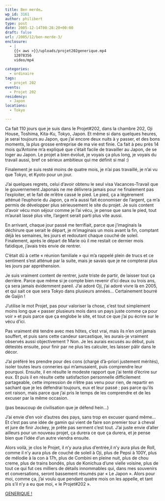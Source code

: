 ```yaml
---
title: Ben merde…
wp_id: 3161
author: philibert
type: post
date: 2005-12-14T00:28:20+00:00
draft: false
url: /2005/12/ben-merde-3/
enclosure:
  - |
    {{< aws >}}/uploads/projet202generique.mp4
    12078356
    video/mp4
    
categories:
  - ordinaire
tags:
  - projet 202
events:
  - Projet 202
residency:
  - Japon
locations:
  - Tokyo

---
```

Ca fait 110 jours que je suis dans le Projet#202, dans la chambre 202, Oji House, Toshima, Kita-Ku, Tokyo, Japon. Et même si dans quelques heures, je serai toujours au Japon, que j&rsquo;ai encore deux nuits à y passer, et des bons moments, la plus grosse entreprise de ma vie est finie. Ca fait à peu près 14 mois qu&rsquo;Antoine m&rsquo;a expliqué que c&rsquo;était facile de travailler au Japon, de se loger au Japon. Le projet a bien évolué, je voyais ça plus long, je voyais du travail aussi, bref ce sérieux ambitieux qui me définit si mal :)

Finalement je suis resté moins de quatre mois, je n&rsquo;ai pas travaillé, je n&rsquo;ai vu que Tokyo, et Kyoto pour un jour.
  
J&rsquo;ai quelques regrets, celui d&rsquo;avoir obtenu le seul visa Vacances-Travail que le gouvernement Japonais ne me délivrera jamais pour ne finalement pas l&rsquo;exploiter, et le fait de m&rsquo;être cassé le pied. Le pied, ça a légèrement atténué l&rsquo;euphorie du Japon, ça m&rsquo;a aussi fait économiser de l&rsquo;argent, ça m&rsquo;a permis de développer plus sérieusement le site du projet. Je suis content d&rsquo;avoir vécu mon séjour comme je l&rsquo;ai vécu, je pense que sans le pied, tout m&rsquo;aurait lassé plus vite, l&rsquo;argent serait parti plus vite aussi. 

En arrivant, chaque jour passé me terrifiait, parce que j&rsquo;imaginais la déchirure que serait le départ, je m&rsquo;imaginais un mois avant la fin, comptant déjà les semaines, les jours et redoutant chaque couché de soleil. Finalement, après le départ de Marie où il me restait ce dernier mois fatidique, j&rsquo;avais très envie de rentrer. 

C&rsquo;était dû à cette « réunion familiale » qui m&rsquo;a rappelé plein de trucs et ce sentiment s&rsquo;est atténué par la suite, mais je savais que je ne compterai plus les jours par appréhension. 

Je suis vraiment content de rentrer, juste triste de partir, de laisser tout ça derrière. Parce que même si je compte bien revenir d&rsquo;ici deux ou trois ans, ça sera jamais évidemment pareil. J&rsquo;ai adoré Oji, j&rsquo;ai adoré vivre là en 2005, et qui sait ce que sera Tokyo dans plusieurs années&#8230; Certainement bourré de Gaijin !

J&rsquo;utilise le mot Projet, pas pour valoriser la chose, c&rsquo;est tout simplement moins long que « passer plusieurs mois dans un pays juste comme ça pour voir » et puis parce que ça englobe le site, et tout ce que j&rsquo;ai pu écrire sur le vécu d&rsquo;ici.

Pas vraiment été tendre avec mes hôtes, c&rsquo;est vrai, mais ils n&rsquo;en ont jamais souffert, et puis sans cette candeur sarcastique, les aurais-je vraiment observés aussi objectivement ? Non. Je les aurais excusés au début, puis détestés ensuite, pour finir par ne plus les calculer, les laisser pâlir dans le décor. 

J&rsquo;ai préféré les prendre pour des cons (chargé d&rsquo;à-priori justement mérités), isoler toutes leurs conneries qui m&rsquo;amusaient, puis comprendre leur pourquoi. Ensuite, il en résulte le modeste rapport que j&rsquo;ai tenté d&rsquo;écrire sur eux. Et puis il en résulte cette satisfaction personnelle difficilement partageable, cette impression de n&rsquo;être pas venu pour rien, de repartir en sachant que je les défendrai toujours, eux et leur passé ; pas parce qu&rsquo;ils ont raison, mais parce que j&rsquo;ai pris le temps de les comprendre et de les excuser par la même occasion.
  
(pas beaucoup de civilisation que je défend hein&#8230;)

J&rsquo;ai envie d&rsquo;en voir d&rsquo;autres des pays, sans trop en excuser quand même&#8230; Et c&rsquo;est pas une idée de gamin qui vient de faire son premier tour à cheval et jure de finir Jockey, je prête pas serment c&rsquo;est tout. J&rsquo;ai juste envie d&rsquo;aller ailleurs pour un nouveau projet, ça durera ce que ça durera, et je pense bien que l&rsquo;idée d&rsquo;un autre viendra ensuite.

Alors voilà, je clos le Projet, il n&rsquo;y aura plus d&rsquo;entrée,il n&rsquo;y aura plus de Roll, comme il n&rsquo;y aura plus de couché de soleil à Oji, plus de Pepsi à 100Y, plus de mélodie à la con à 17h, plus de Combini en pleine nuit, plus de chou creme, plus de trains bondés, plus de Konichua d&rsquo;une vielle voisine, plus de tout ce qui fut ces milliers de détails innommables qui, dans mes souvenirs et conversations, seront bassement résumés par « Le Japon ». Alors pour moi, comme ça, j&rsquo;ai voulu que pendant quatre mois on les appelle, et tant pis s&rsquo;il n&rsquo;y a eu que moi, « le Projet#202 ».

<a href="{{< aws >}}/uploads/projet202generique.mp4" title="Générique" target="_blank">GENERIQUE !</a>